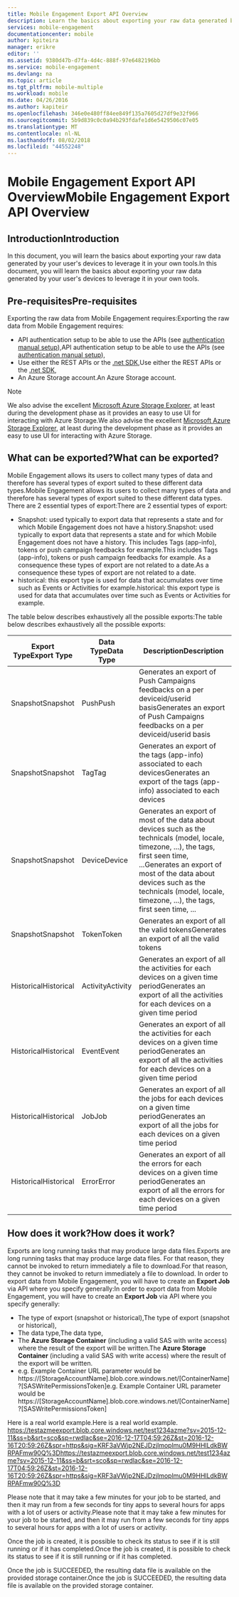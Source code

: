 ```yaml
---
title: Mobile Engagement Export API Overview
description: Learn the basics about exporting your raw data generated by your user's devices to leverage it in your own tools
services: mobile-engagement
documentationcenter: mobile
author: kpiteira
manager: erikre
editor: ''
ms.assetid: 9380d47b-d7fa-4d4c-888f-97e6482196bb
ms.service: mobile-engagement
ms.devlang: na
ms.topic: article
ms.tgt_pltfrm: mobile-multiple
ms.workload: mobile
ms.date: 04/26/2016
ms.author: kapiteir
ms.openlocfilehash: 346e0e480ff84ee849f135a7605d27df9e32f966
ms.sourcegitcommit: 5b9d839c0c0a94b293fdafe1d6e5429506c07e05
ms.translationtype: MT
ms.contentlocale: nl-NL
ms.lasthandoff: 08/02/2018
ms.locfileid: "44552248"
---
```

# <a name="mobile-engagement-export-api-overview"></a><span data-ttu-id="ca97e-103">Mobile Engagement Export API Overview</span><span class="sxs-lookup"><span data-stu-id="ca97e-103">Mobile Engagement Export API Overview</span></span>
## <a name="introduction"></a><span data-ttu-id="ca97e-104">Introduction</span><span class="sxs-lookup"><span data-stu-id="ca97e-104">Introduction</span></span>
<span data-ttu-id="ca97e-105">In this document, you will learn the basics about exporting your raw data generated by your user's devices to leverage it in your own tools.</span><span class="sxs-lookup"><span data-stu-id="ca97e-105">In this document, you will learn the basics about exporting your raw data generated by your user's devices to leverage it in your own tools.</span></span>

## <a name="pre-requisites"></a><span data-ttu-id="ca97e-106">Pre-requisites</span><span class="sxs-lookup"><span data-stu-id="ca97e-106">Pre-requisites</span></span>
<span data-ttu-id="ca97e-107">Exporting the raw data from Mobile Engagement requires:</span><span class="sxs-lookup"><span data-stu-id="ca97e-107">Exporting the raw data from Mobile Engagement requires:</span></span>

* <span data-ttu-id="ca97e-108">API authentication setup to be able to use the APIs (see [authentication manual setup](mobile-engagement-api-authentication-manual.md)),</span><span class="sxs-lookup"><span data-stu-id="ca97e-108">API authentication setup to be able to use the APIs (see [authentication manual setup](mobile-engagement-api-authentication-manual.md)),</span></span>
* <span data-ttu-id="ca97e-109">Use either the REST APIs or the [.net SDK](mobile-engagement-dotnet-sdk-service-api.md),</span><span class="sxs-lookup"><span data-stu-id="ca97e-109">Use either the REST APIs or the [.net SDK](mobile-engagement-dotnet-sdk-service-api.md),</span></span>
* <span data-ttu-id="ca97e-110">An Azure Storage account.</span><span class="sxs-lookup"><span data-stu-id="ca97e-110">An Azure Storage account.</span></span>

> [!NOTE]
> <span data-ttu-id="ca97e-111">We also advise the excellent [Microsoft Azure Storage Explorer](http://storageexplorer.com/), at least during the development phase as it provides an easy to use UI for interacting with Azure Storage.</span><span class="sxs-lookup"><span data-stu-id="ca97e-111">We also advise the excellent [Microsoft Azure Storage Explorer](http://storageexplorer.com/), at least during the development phase as it provides an easy to use UI for interacting with Azure Storage.</span></span>
> 
> 

## <a name="what-can-be-exported"></a><span data-ttu-id="ca97e-112">What can be exported?</span><span class="sxs-lookup"><span data-stu-id="ca97e-112">What can be exported?</span></span>
<span data-ttu-id="ca97e-113">Mobile Engagement allows its users to collect many types of data and therefore has several types of export suited to these different data types.</span><span class="sxs-lookup"><span data-stu-id="ca97e-113">Mobile Engagement allows its users to collect many types of data and therefore has several types of export suited to these different data types.</span></span>
<span data-ttu-id="ca97e-114">There are 2 essential types of export:</span><span class="sxs-lookup"><span data-stu-id="ca97e-114">There are 2 essential types of export:</span></span>

* <span data-ttu-id="ca97e-115">Snapshot: used typically to export data that represents a state and for which Mobile Engagement does not have a history.</span><span class="sxs-lookup"><span data-stu-id="ca97e-115">Snapshot: used typically to export data that represents a state and for which Mobile Engagement does not have a history.</span></span> <span data-ttu-id="ca97e-116">This includes Tags (app-info), tokens or push campaign feedbacks for example.</span><span class="sxs-lookup"><span data-stu-id="ca97e-116">This includes Tags (app-info), tokens or push campaign feedbacks for example.</span></span> <span data-ttu-id="ca97e-117">As a consequence these types of export are not related to a date.</span><span class="sxs-lookup"><span data-stu-id="ca97e-117">As a consequence these types of export are not related to a date.</span></span>
* <span data-ttu-id="ca97e-118">historical: this export type is used for data that accumulates over time such as Events or Activities for example.</span><span class="sxs-lookup"><span data-stu-id="ca97e-118">historical: this export type is used for data that accumulates over time such as Events or Activities for example.</span></span>

<span data-ttu-id="ca97e-119">The table below describes exhaustively all the possible exports:</span><span class="sxs-lookup"><span data-stu-id="ca97e-119">The table below describes exhaustively all the possible exports:</span></span>

| <span data-ttu-id="ca97e-120">Export Type</span><span class="sxs-lookup"><span data-stu-id="ca97e-120">Export Type</span></span> | <span data-ttu-id="ca97e-121">Data Type</span><span class="sxs-lookup"><span data-stu-id="ca97e-121">Data Type</span></span> | <span data-ttu-id="ca97e-122">Description</span><span class="sxs-lookup"><span data-stu-id="ca97e-122">Description</span></span> |
| --- | --- | --- |
| <span data-ttu-id="ca97e-123">Snapshot</span><span class="sxs-lookup"><span data-stu-id="ca97e-123">Snapshot</span></span> |<span data-ttu-id="ca97e-124">Push</span><span class="sxs-lookup"><span data-stu-id="ca97e-124">Push</span></span> |<span data-ttu-id="ca97e-125">Generates an export of Push Campaigns feedbacks on a per deviceid/userid basis</span><span class="sxs-lookup"><span data-stu-id="ca97e-125">Generates an export of Push Campaigns feedbacks on a per deviceid/userid basis</span></span> |
| <span data-ttu-id="ca97e-126">Snapshot</span><span class="sxs-lookup"><span data-stu-id="ca97e-126">Snapshot</span></span> |<span data-ttu-id="ca97e-127">Tag</span><span class="sxs-lookup"><span data-stu-id="ca97e-127">Tag</span></span> |<span data-ttu-id="ca97e-128">Generates an export of the tags (app-info) associated to each devices</span><span class="sxs-lookup"><span data-stu-id="ca97e-128">Generates an export of the tags (app-info) associated to each devices</span></span> |
| <span data-ttu-id="ca97e-129">Snapshot</span><span class="sxs-lookup"><span data-stu-id="ca97e-129">Snapshot</span></span> |<span data-ttu-id="ca97e-130">Device</span><span class="sxs-lookup"><span data-stu-id="ca97e-130">Device</span></span> |<span data-ttu-id="ca97e-131">Generates an export of most of the data about devices such as the technicals (model, locale, timezone, ...), the tags, first seen time, ...</span><span class="sxs-lookup"><span data-stu-id="ca97e-131">Generates an export of most of the data about devices such as the technicals (model, locale, timezone, ...), the tags, first seen time, ...</span></span> |
| <span data-ttu-id="ca97e-132">Snapshot</span><span class="sxs-lookup"><span data-stu-id="ca97e-132">Snapshot</span></span> |<span data-ttu-id="ca97e-133">Token</span><span class="sxs-lookup"><span data-stu-id="ca97e-133">Token</span></span> |<span data-ttu-id="ca97e-134">Generates an export of all the valid tokens</span><span class="sxs-lookup"><span data-stu-id="ca97e-134">Generates an export of all the valid tokens</span></span> |
| <span data-ttu-id="ca97e-135">Historical</span><span class="sxs-lookup"><span data-stu-id="ca97e-135">Historical</span></span> |<span data-ttu-id="ca97e-136">Activity</span><span class="sxs-lookup"><span data-stu-id="ca97e-136">Activity</span></span> |<span data-ttu-id="ca97e-137">Generates an export of all the activities for each devices on a given time period</span><span class="sxs-lookup"><span data-stu-id="ca97e-137">Generates an export of all the activities for each devices on a given time period</span></span> |
| <span data-ttu-id="ca97e-138">Historical</span><span class="sxs-lookup"><span data-stu-id="ca97e-138">Historical</span></span> |<span data-ttu-id="ca97e-139">Event</span><span class="sxs-lookup"><span data-stu-id="ca97e-139">Event</span></span> |<span data-ttu-id="ca97e-140">Generates an export of all the activities for each devices on a given time period</span><span class="sxs-lookup"><span data-stu-id="ca97e-140">Generates an export of all the activities for each devices on a given time period</span></span> |
| <span data-ttu-id="ca97e-141">Historical</span><span class="sxs-lookup"><span data-stu-id="ca97e-141">Historical</span></span> |<span data-ttu-id="ca97e-142">Job</span><span class="sxs-lookup"><span data-stu-id="ca97e-142">Job</span></span> |<span data-ttu-id="ca97e-143">Generates an export of all the jobs for each devices on a given time period</span><span class="sxs-lookup"><span data-stu-id="ca97e-143">Generates an export of all the jobs for each devices on a given time period</span></span> |
| <span data-ttu-id="ca97e-144">Historical</span><span class="sxs-lookup"><span data-stu-id="ca97e-144">Historical</span></span> |<span data-ttu-id="ca97e-145">Error</span><span class="sxs-lookup"><span data-stu-id="ca97e-145">Error</span></span> |<span data-ttu-id="ca97e-146">Generates an export of all the errors for each devices on a given time period</span><span class="sxs-lookup"><span data-stu-id="ca97e-146">Generates an export of all the errors for each devices on a given time period</span></span> |

## <a name="how-does-it-work"></a><span data-ttu-id="ca97e-147">How does it work?</span><span class="sxs-lookup"><span data-stu-id="ca97e-147">How does it work?</span></span>
<span data-ttu-id="ca97e-148">Exports are long running tasks that may produce large data files.</span><span class="sxs-lookup"><span data-stu-id="ca97e-148">Exports are long running tasks that may produce large data files.</span></span> <span data-ttu-id="ca97e-149">For that reason, they cannot be invoked to return immediately a file to download.</span><span class="sxs-lookup"><span data-stu-id="ca97e-149">For that reason, they cannot be invoked to return immediately a file to download.</span></span>
<span data-ttu-id="ca97e-150">In order to export data from Mobile Engagement, you will have to create an **Export Job** via API where you specify generally:</span><span class="sxs-lookup"><span data-stu-id="ca97e-150">In order to export data from Mobile Engagement, you will have to create an **Export Job** via API where you specify generally:</span></span>

* <span data-ttu-id="ca97e-151">The type of export (snapshot or historical),</span><span class="sxs-lookup"><span data-stu-id="ca97e-151">The type of export (snapshot or historical),</span></span>
* <span data-ttu-id="ca97e-152">The data type,</span><span class="sxs-lookup"><span data-stu-id="ca97e-152">The data type,</span></span>
* <span data-ttu-id="ca97e-153">The **Azure Storage Container** (including a valid SAS with write access) where the result of the export will be written.</span><span class="sxs-lookup"><span data-stu-id="ca97e-153">The **Azure Storage Container** (including a valid SAS with write access) where the result of the export will be written.</span></span>
* <span data-ttu-id="ca97e-154">e.g. Example Container URL parameter would be  https://[StorageAccountName].blob.core.windows.net/[ContainerName]?[SASWritePermissionsToken]</span><span class="sxs-lookup"><span data-stu-id="ca97e-154">e.g. Example Container URL parameter would be  https://[StorageAccountName].blob.core.windows.net/[ContainerName]?[SASWritePermissionsToken]</span></span>  

<span data-ttu-id="ca97e-155">Here is a real world example.</span><span class="sxs-lookup"><span data-stu-id="ca97e-155">Here is a real world example.</span></span> <span data-ttu-id="ca97e-156">https://testazmeexport.blob.core.windows.net/test1234azme?sv=2015-12-11&ss=b&srt=sco&sp=rwdlac&se=2016-12-17T04:59:26Z&st=2016-12-16T20:59:26Z&spr=https&sig=KRF3aVWjp2NEJDzjlmoplmu0M9HHlLdkBWRPAFmw90Q%3D</span><span class="sxs-lookup"><span data-stu-id="ca97e-156">https://testazmeexport.blob.core.windows.net/test1234azme?sv=2015-12-11&ss=b&srt=sco&sp=rwdlac&se=2016-12-17T04:59:26Z&st=2016-12-16T20:59:26Z&spr=https&sig=KRF3aVWjp2NEJDzjlmoplmu0M9HHlLdkBWRPAFmw90Q%3D</span></span>

<span data-ttu-id="ca97e-157">Please note that it may take a few minutes for your job to be started, and then it may run from a few seconds for tiny apps to several hours for apps with a lot of users or activity.</span><span class="sxs-lookup"><span data-stu-id="ca97e-157">Please note that it may take a few minutes for your job to be started, and then it may run from a few seconds for tiny apps to several hours for apps with a lot of users or activity.</span></span>

<span data-ttu-id="ca97e-158">Once the job is created, it is possible to check its status to see if it is still running or if it has completed.</span><span class="sxs-lookup"><span data-stu-id="ca97e-158">Once the job is created, it is possible to check its status to see if it is still running or if it has completed.</span></span>

<span data-ttu-id="ca97e-159">Once the job is SUCCEEDED, the resulting data file is available on the provided storage container.</span><span class="sxs-lookup"><span data-stu-id="ca97e-159">Once the job is SUCCEEDED, the resulting data file is available on the provided storage container.</span></span>

